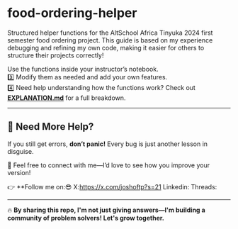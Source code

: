 # food-ordering-helper
Structured helper functions for the AltSchool Africa Tinyuka 2024 first semester food ordering project. This guide is based on my experience debugging and refining my own code, making it easier for others to structure their projects correctly!


 Use the functions inside your instructor’s notebook.  
3️⃣ Modify them as needed and add your own features.  
4️⃣ Need help understanding how the functions work? Check out **[EXPLANATION.md](EXPLANATION.md)** for a full breakdown.  

---

## **🔗 Need More Help?**  
If you still get errors, **don’t panic!** Every bug is just another lesson in disguise.  

💬 Feel free to connect with me—I’d love to see how you improve your version!  

👉 **Follow me on:😎
X:https://x.com/joshoftp?s=21
Linkedin:
Threads:

---

🔥 **By sharing this repo, I'm not just giving answers—I'm building a community of problem solvers! Let's grow together.** 
